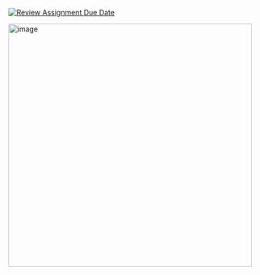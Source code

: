 [![Review Assignment Due Date](https://classroom.github.com/assets/deadline-readme-button-24ddc0f5d75046c5622901739e7c5dd533143b0c8e959d652212380cedb1ea36.svg)](https://classroom.github.com/a/DRqen68Y)

<img width="482" alt="image" src="https://github.com/261200-2566-2/lab04-group2/assets/110961218/c2c7b3a6-5725-43fe-a9b6-7ea70c3f01d6">
